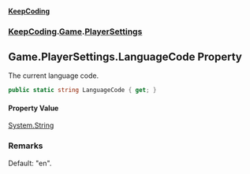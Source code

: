 #### [KeepCoding](index.md 'index')
### [KeepCoding](KeepCoding.md 'KeepCoding').[Game](Game.md 'KeepCoding.Game').[PlayerSettings](Game_PlayerSettings.md 'KeepCoding.Game.PlayerSettings')
## Game.PlayerSettings.LanguageCode Property
The current language code.  
```csharp
public static string LanguageCode { get; }
```
#### Property Value
[System.String](https://docs.microsoft.com/en-us/dotnet/api/System.String 'System.String')
### Remarks
Default: "en".  

